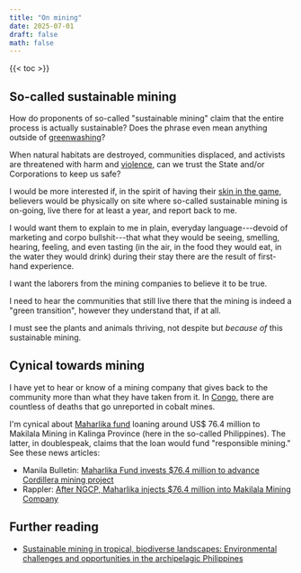 ```yaml
---
title: "On mining"
date: 2025-07-01
draft: false
math: false
---
```


{{< toc >}}

## So-called sustainable mining

How do proponents of so-called "sustainable mining" claim that the
entire process is actually sustainable? Does the phrase even mean
anything outside of [greenwashing](/greenwashing)?

When natural habitats are destroyed, communities displaced, and
activists are threatened with harm and [violence](/violence), can we
trust the State and/or Corporations to keep us safe?

I would be more interested if, in the spirit of having their [skin in the game](/skin-in-the-game),
believers would be physically on site where so-called sustainable mining is on-going,
live there for at least a year, and report back to me.

I would want them to explain to me
in plain, everyday language---devoid of marketing and corpo
bullshit---that what they would be seeing, smelling, hearing, feeling,
and even tasting (in the air, in the food they would eat, in the water
they would drink) during their stay there are the result of first-hand
experience.

I want the laborers from the mining companies to believe it
to be true.

I need to hear the communities that still live there that
the mining is indeed a "green transition", however they understand that,
if at all.

I must see the plants and animals thriving, not despite but
*because of* this sustainable mining.

## Cynical towards mining

I have yet to hear or know of a mining company that gives back to the
community more than what they have taken from it. In
[Congo](/cobalt-in-congo), there are countless of deaths that go
unreported in cobalt mines.

I'm cynical about
[Maharlika fund](https://www.mic.gov.ph/) loaning around US$ 76.4 million to Makilala Mining in
Kalinga Province (here in the so-called Philippines). The latter, in
doublespeak, claims that the loan would fund "responsible mining." See
these news articles:

- Manila Bulletin: [Maharlika Fund invests $76.4 million to advance Cordillera mining project](https://mb.com.ph/2025/2/25/maharlika-to-invest-76-4-million-in-makilala-mining-company)
- Rappler: [After NGCP, Maharlika injects $76.4 million into Makilala Mining Company](https://www.rappler.com/business/maharlika-stake-makilala-mining-company/)


## Further reading

- [Sustainable mining in tropical, biodiverse landscapes: Environmental challenges and opportunities in the archipelagic Philippines](https://www.sciencedirect.com/science/article/pii/S0959652624025630)
